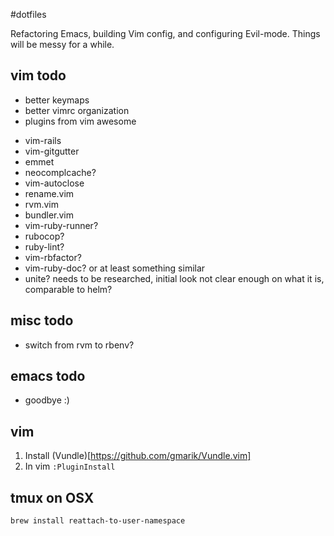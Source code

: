 #dotfiles

Refactoring Emacs, building Vim config, and configuring Evil-mode.  Things will be messy for a while.

## vim todo
* better keymaps
* better vimrc organization
* plugins from vim awesome
- vim-rails
- vim-gitgutter
- emmet
- neocomplcache?
- vim-autoclose
- rename.vim
- rvm.vim
- bundler.vim
- vim-ruby-runner?
- rubocop?
- ruby-lint?
- vim-rbfactor?
- vim-ruby-doc? or at least something similar
- unite? needs to be researched, initial look not clear enough on what it is, comparable to helm?

## misc todo
* switch from rvm to rbenv?

## emacs todo
* goodbye :)

## vim
1. Install (Vundle)[https://github.com/gmarik/Vundle.vim]
2. In vim `:PluginInstall`

## tmux on OSX
`brew install reattach-to-user-namespace`
